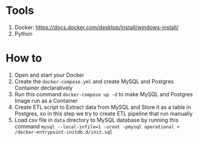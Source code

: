 # Tools
1. Docker: https://docs.docker.com/desktop/install/windows-install/
2. Python

# How to
1. Open and start your Docker
2. Create the `docker-compose.yml` and create MySQL and Postgres Container declaratively
3. Run this command `docker-compose up -d` to make MySQL and Postgres Image run as a Container
4. Create ETL script to Extract data from MySQL and Store it as a table in Postgres, so in this step we try to create ETL pipeline that run manually
5. Load csv file in `data` directory to MySQL database by running this command
`mysql --local-infile=1 -uroot -pmysql operational < /docker-entrypoint-initdb.d/init.sql`

